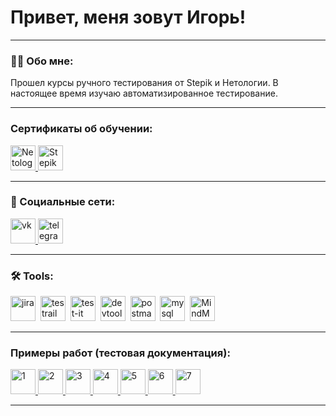 # Привет, меня зовут Игорь!

---

### 👨‍💻 Обо мне:

Прошел курсы ручного тестирования от Stepik и Нетологии.
В настоящее время изучаю автоматизированное тестирование.

---

### Сертификаты об обучении:

  <div id="badges">
    <a href="https://drive.google.com/file/d/1oaWsUh7zJKjljUtjqmDza4LzBhkvq6sa/view?usp=sharing" target="_blank">
      <img src="https://encrypted-tbn0.gstatic.com/images?q=tbn:ANd9GcQ0-BIX6kxw0EkF6rMEqMxmctY47w7U6L4VRQ&s" width="40" height="40" alt="Netology" />
    </a>
    <a href="https://drive.google.com/file/d/1lUNRXIEyyW4KSSDqSKuK-W1UHLhfhQ-1/view?usp=sharing" target="_blank">
      <img src="https://w7.pngwing.com/pngs/305/59/png-transparent-stepik-org-android-mobile-phones-creative-tools-text-trademark-logo-thumbnail.png" width="40" height="40" alt="Stepik" />
    </a>
  </div>

---
### 🤝 Социальные сети:

  <div id="badges">
    <a href="https://vk.com/igor_davydov" target="_blank">
      <img src="https://upload.wikimedia.org/wikipedia/commons/2/21/VK.com-logo.svg" width="40" height="40" alt="vk" />
    </a>
    <a href="https://t.me/igordavydov123" target="_blank">
      <img src="https://cdn-icons-png.flaticon.com/512/2111/2111646.png" width="40" height="40" alt="telegram" />
    </a>
  </div>

---

### 🛠 Tools:

<div>
    <img src="https://cdn.jsdelivr.net/gh/devicons/devicon/icons/jira/jira-original.svg" title="jira" alt="jira" width="40" height="40"/>&nbsp
  <img src="https://codahosted.io/packs/21236/unversioned/assets/LOGO/ba1091c59bab89cd2fd0f289622731fe16113d7b00905abe64759c313a4b73b76c1b0426076ed76cb74752234c734131df46992d5b8b48fc13e264240e4f7119f736cfeb64df36ded54b5cbf6198b9cadedf18dd0cac5c7dbcd16e6336c29363cd1292ba" title="testrail" alt="testrail" width="40" height="40"/>&nbsp
  <img src="https://docs.testit.software/images/testit_logo_icon_blue.png" title="test-it" alt="test-it" width="40" height="40"/>&nbsp
  <img src="https://d33wubrfki0l68.cloudfront.net/38b5c953a4667366685d55db55d057c86db1fc54/a0fdc/static/acae6b24d940347661ca901ea07f47c1/chrome-dev-logo-icon.png" title="devtools" alt="devtools" width="40" height="40"/>&nbsp
  <img src="https://cdn.worldvectorlogo.com/logos/postman.svg" title="postman" alt="postman" width="40" height="40"/>&nbsp
  <img src="https://cdn.jsdelivr.net/gh/devicons/devicon/icons/mysql/mysql-original.svg" title="mysql" alt="mysql" width="40" height="40"/>&nbsp
  <img src="https://play-lh.googleusercontent.com/rYz25b_qg2gm3e5A9Z_tFqqDeDr7-uQOe_0oO1KrZ2Eqm4GKmc0TpZe3sTj3ZB8ROgk=s96-rw" title="MindMeister" alt="MindMeister" width="40" height="40"/>&nbsp
</div>

---

### Примеры работ (тестовая документация):

  <div id="badges">
    <a href="https://docs.google.com/spreadsheets/d/1hbqhZmemlDsAdXOQ0kVKpgCTkGTbhtRiKmGH6BDX-jg/edit?usp=sharing" target="_blank">
      <img src="https://img.icons8.com/?size=512&id=13654&format=png" width="40" height="40" alt="1" />
    </a>
    <a href="https://docs.google.com/spreadsheets/d/1Od8b6T4ZUAQ3oy6njfINTNNqINe038Km6dddjgqqVnw/edit?usp=sharing" target="_blank">
      <img src="https://img.icons8.com/?size=512&id=13654&format=png" width="40" height="40" alt="2" />
    </a>
     <a href="https://igordavydov.atlassian.net/browse/NET-1" target="_blank">
      <img src="https://cdn.jsdelivr.net/gh/devicons/devicon/icons/jira/jira-original.svg" width="40" height="40" alt="3" />
    </a>
     <a href="https://igordavydov.atlassian.net/browse/NET-2" target="_blank">
      <img src="https://cdn.jsdelivr.net/gh/devicons/devicon/icons/jira/jira-original.svg" width="40" height="40" alt="4" />
    </a>
     <a href="https://igordavydov.atlassian.net/browse/NET-3" target="_blank">
      <img src="https://cdn.jsdelivr.net/gh/devicons/devicon/icons/jira/jira-original.svg" width="40" height="40" alt="5" />
    </a>
     <a href="https://igordavydov.testrail.io/index.php?/cases/view/1&group_by=cases:section_id&group_order=asc&display_deleted_cases=0&group_id=1" target="_blank">
      <img src="https://codahosted.io/packs/21236/unversioned/assets/LOGO/ba1091c59bab89cd2fd0f289622731fe16113d7b00905abe64759c313a4b73b76c1b0426076ed76cb74752234c734131df46992d5b8b48fc13e264240e4f7119f736cfeb64df36ded54b5cbf6198b9cadedf18dd0cac5c7dbcd16e6336c29363cd1292ba" width="40" height="40" alt="6" />
    </a>
     <a href="https://team-2kti.testit.software/projects/1/tests/42" target="_blank">
      <img src="https://docs.testit.software/images/testit_logo_icon_blue.png" width="40" height="40" alt="7" />
    </a>
  </div>

---
